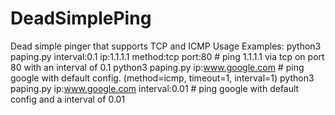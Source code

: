 # DeadSimplePing
Dead simple pinger that supports TCP and ICMP
Usage Examples:
  python3 paping.py interval:0.1 ip:1.1.1.1 method:tcp port:80 # ping 1.1.1.1 via tcp on port 80 with an interval of 0.1
  python3 paping.py ip:www.google.com # ping google with default config. (method=icmp, timeout=1, interval=1)
  python3 paping.py ip:www.google.com interval:0.01 # ping google with default config and a interval of 0.01
